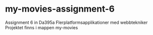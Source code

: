 # my-movies-assignment-6
Assignment 6 in Da395a Flerplatformsapplikationer med webbtekniker  
Projektet finns i mappen my-movies
